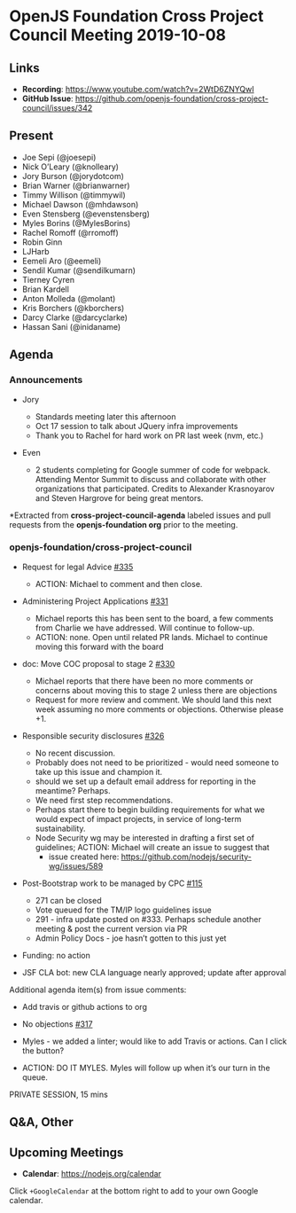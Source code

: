 # OpenJS Foundation Cross Project Council Meeting 2019-10-08

## Links

* **Recording**:  https://www.youtube.com/watch?v=2WtD6ZNYQwI
* **GitHub Issue**: https://github.com/openjs-foundation/cross-project-council/issues/342

## Present

* Joe Sepi (@joesepi)
* Nick O’Leary (@knolleary)
* Jory Burson (@jorydotcom)
* Brian Warner (@brianwarner)
* Timmy Willison (@timmywil)
* Michael Dawson (@mhdawson)
* Even Stensberg (@evenstensberg)
* Myles Borins (@MylesBorins)
* Rachel Romoff (@rromoff)
* Robin Ginn
* LJHarb
* Eemeli Aro (@eemeli)
* Sendil Kumar (@sendilkumarn)
* Tierney Cyren
* Brian Kardell
* Anton Molleda (@molant)
* Kris Borchers (@kborchers)
* Darcy Clarke (@darcyclarke)
* Hassan Sani (@inidaname)

## Agenda

### Announcements

* Jory
  * Standards meeting later this afternoon
  * Oct 17 session to talk about JQuery infra improvements
  * Thank you to Rachel for hard work on PR last week (nvm, etc.)

* Even
  * 2 students completing for Google summer of code for webpack. Attending Mentor Summit to discuss and collaborate with other organizations that participated. Credits to Alexander Krasnoyarov and Steven Hargrove for being great mentors.

*Extracted from **cross-project-council-agenda** labeled issues and pull requests from the **openjs-foundation org** prior to the meeting.

### openjs-foundation/cross-project-council

* Request for legal Advice [#335](https://github.com/openjs-foundation/cross-project-council/issues/335)
  * ACTION: Michael to comment and then close.

* Administering Project Applications [#331](https://github.com/openjs-foundation/cross-project-council/issues/331)
  * Michael reports this has been sent to the board, a few comments from Charlie
    we have addressed. Will continue to follow-up.
  * ACTION: none. Open until related PR lands. Michael to continue moving this
    forward with the board

* doc: Move COC proposal to stage 2 [#330](https://github.com/openjs-foundation/cross-project-council/pull/330)
  * Michael reports that there have been no more comments or concerns about moving this to stage 2 unless there are objections
  * Request for more review and comment. We should land this next week assuming no more comments or objections. Otherwise please +1.

* Responsible security disclosures [#326](https://github.com/openjs-foundation/cross-project-council/issues/326)
  * No recent discussion.
  * Probably does not need to be prioritized - would need someone to take up this issue and champion it.
  * should we set up a default email address for reporting in the meantime? Perhaps.
  * We need first step recommendations.
  * Perhaps start there to begin building requirements for what we would expect of impact
     projects, in service of long-term sustainability.
  * Node Security wg may be interested in drafting a first set of guidelines; ACTION: Michael
    will create an issue to suggest that
    * issue created here: https://github.com/nodejs/security-wg/issues/589

* Post-Bootstrap work to be managed by CPC [#115](https://github.com/openjs-foundation/cross-project-council/issues/115)
  * 271 can be closed
  * Vote queued for the TM/IP logo guidelines issue
  * 291 - infra update posted on #333. Perhaps schedule another meeting & post the current version via PR
  * Admin Policy Docs - joe hasn’t gotten to this just yet
 * Funding: no action
 * JSF CLA bot: new CLA language nearly approved; update after approval

Additional agenda item(s) from issue comments:

 * Add travis or github actions to org
  * No objections
[#317](https://github.com/openjs-foundation/cross-project-council/issues/317)

* Myles - we added a linter; would like to add Travis or actions. Can I click the button?
* ACTION: DO IT MYLES. Myles will follow up when it’s our turn in the queue.

PRIVATE SESSION, 15 mins


## Q&A, Other

## Upcoming Meetings

* **Calendar**: https://nodejs.org/calendar

Click `+GoogleCalendar` at the bottom right to add to your own Google calendar.


